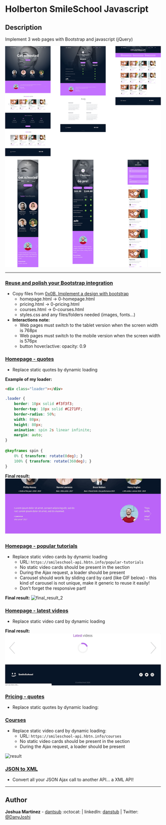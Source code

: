 # Holberton SmileSchool Javascript

## Description

Implement 3 web pages with Bootstrap and javascript (jQuery)

<p align="center"><img src="https://github.com/felipesv/holberton-smiling-school/blob/master/mockup.jpg" alt="mockup"></a></p>

---

### [Reuse and polish your Bootstrap integration](./0-homepage.html)

* Copy files from [0x0B. Implement a design with bootstrap](https://github.com/felipesv/holberton-smiling-school)
  * homepage.html -> 0-homepage.html
  * pricing.html -> 0-pricing.html
  * courses.html -> 0-courses.html
  * styles.css and any files/folders needed (images, fonts…)
* **Interactions note:**
  * Web pages must switch to the tablet version when the screen width is 768px
  * Web pages must switch to the mobile version when the screen width is 576px
  * button hover/active: opacity: 0.9

### [Homepage - quotes](./1-homepage.html)

* Replace static quotes by dynamic loading

**Example of my loader:**

~~~html
<div class="loader"></div>
~~~

~~~css
.loader {
    border: 10px solid #f3f3f3;
    border-top: 10px solid #C271FF;
    border-radius: 50%;
    width: 80px;
    height: 80px;
    animation: spin 2s linear infinite;
    margin: auto;
}

@keyframes spin {
    0% { transform: rotate(0deg); }
    100% { transform: rotate(360deg); }
}
~~~

**Final result:**
![final_result](./assets/1-task.gif)

### [Homepage - popular tutorials](./2-homepage.html)

* Replace static video cards by dynamic loading
  * URL: `https://smileschool-api.hbtn.info/popular-tutorials`
  * No static video cards should be present in the section
  * During the Ajax request, a loader should be present
  * Carousel should work by sliding card by card (like GIF below) - this kind of carousel is not unique, make it generic to reuse it easily!
  * Don’t forget the responsive part!

**Final result:**
![final_result_2](./assets/2-task.gif)

### [Homepage - latest videos](./homepage.html)

* Replace static video card by dynamic loading

**Final result:**
![final_result_3](./assets/3-task.gif)

### [Pricing - quotes](./pricing.html)

* Replace static quotes by dynamic loading:

### [Courses](./courses.html)

* Replace static video card by dynamic loading:
  * URL: `https://smileschool-api.hbtn.info/courses`
  * No static video cards should be present in the section
  * During the Ajax request, a loader should be present

![result](./assets/5-task.gif)

### [JSON to XML](./xml-scripts.js)

* Convert all your JSON Ajax call to another API… a XML API!

---

## Author

**Joshua Martinez** - [dantsub](https://github.com/dantsub) :octocat: | linkedIn: [danstub](www.linkedin.com/in/dantsub/) | Twitter: [@DanyJoshi](https://twitter.com/DanyJoshi)
